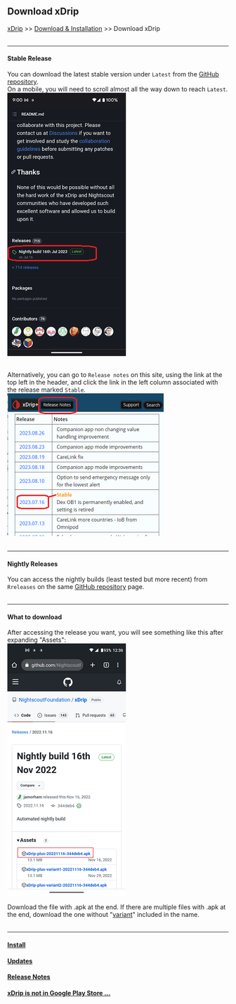 ## Download xDrip  
[xDrip](../README.md) >> [Download & Installation](./Installation_page.md) >> Download xDrip  
<br/>  
  
---  
  
#### **Stable Release**  
You can download the latest stable version under `Latest` from the [GitHub repository](https://github.com/NightscoutFoundation/xDrip).  
On a mobile, you will need to scroll almost all the way down to reach `Latest`.  
![](./images/Latest_mobile.png)  
<br/>  

Alternatively, you can go to `Release notes` on this site, using the link at the top left in the header, and click the link in the left column associated with the release marked `Stable`.  
![](./images/StableReleaseNotes.png)  
<br/>  
  
---  
  
#### **Nightly Releases**  
You can access the nightly builds (least tested but more recent) from `Rreleases` on the same [GitHub repository](https://github.com/NightscoutFoundation/xDrip) page.  
<br/>  

---  
  
#### **What to download**
After accessing the release you want, you will see something like this after expanding "Assets":  
![](./images/apk.png)  
    
Download the file with .apk at the end.  If there are multiple files with .apk at the end, download the one without "[variant](./Variants.md)" included in the name.  
<br/>  
  
---  
  
#### [Install](./Install.md)
#### [Updates](./Updates.md)
#### [Release Notes](./ReleaseNotes.md)
#### [xDrip is not in Google Play Store ...](./App-store.md)
